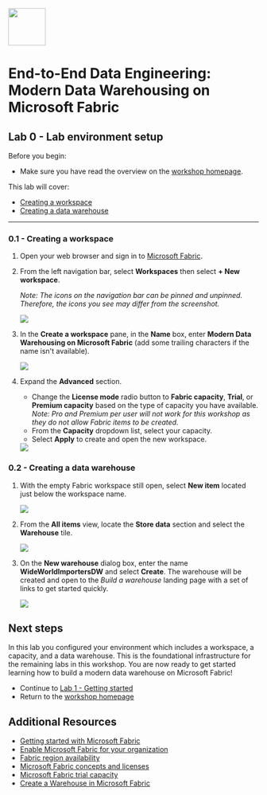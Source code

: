 <img src = "../assets/images/microsoft-logo.png" height = 75/>

# End-to-End Data Engineering: <br> Modern Data Warehousing on Microsoft Fabric

## Lab 0 - Lab environment setup

Before you begin:

- Make sure you have read the overview on the [workshop homepage](<../README.md>).

This lab will cover:

- <a href="#0.1">Creating a workspace</a>
- <a href="#0.2">Creating a data warehouse</a>

<hr>

<h3 id="0.1">0.1 - Creating a workspace</h3>

1. Open your web browser and sign in to [Microsoft Fabric](https://fabric.microsoft.com).

1. From the left navigation bar, select **Workspaces** then select **+ New workspace**.

    *Note: The icons on the navigation bar can be pinned and unpinned. Therefore, the icons you see may differ from the screenshot.*

    <img src = "../assets/images/00_navigation_bar_new_workspace.png"/>

1. In the **Create a workspace** pane, in the **Name** box, enter **Modern Data Warehousing on Microsoft Fabric** (add some trailing characters if the name isn't available).

    <img src = "../assets/images/00_workspace_name.png"/>

1. Expand the **Advanced** section.
    - Change the **License mode** radio button to **Fabric capacity**, **Trial**, or **Premium capacity** based on the type of capacity you have available. *Note: Pro and Premium per user will not work for this workshop as they do not allow Fabric items to be created.*
    - From the **Capacity** dropdown list, select your capacity.
    - Select **Apply** to create and open the new workspace.

    <img src = "../assets/images/00_workspace_advanced.png"/>

<h3 id="0.2">0.2 - Creating a data warehouse</h3>

1. With the empty Fabric workspace still open, select **New item** located just below the workspace name.

    <img src = "../assets/images/00_new_item.png"/>

1. From the **All items** view, locate the **Store data** section and select the **Warehouse** tile.

    <img src = "../assets/images/00_new_item_list.png"/>

1. On the **New warehouse** dialog box, enter the name **WideWorldImportersDW** and select **Create**. The warehouse will be created and open to the *Build a warehouse* landing page with a set of links to get started quickly. 

    <img src = "../assets/images/00_new_warehouse_landing_page.png"/>

## Next steps
In this lab you configured your environment which includes a workspace, a capacity, and a data warehouse. This is the foundational infrastructure for the remaining labs in this workshop. You are now ready to get started learning how to build a modern data warehouse on Microsoft Fabric!

- Continue to [Lab 1 - Getting started](<01 - Getting started.md>)
- Return to the [workshop homepage](<../README.md>)

## Additional Resources
- [Getting started with Microsoft Fabric](https://www.microsoft.com/en-us/microsoft-fabric/getting-started)
- [Enable Microsoft Fabric for your organization](https://learn.microsoft.com/en-us/fabric/admin/fabric-switch)
- [Fabric region availability](https://learn.microsoft.com/en-us/fabric/admin/region-availability)
- [Microsoft Fabric concepts and licenses](https://learn.microsoft.com/en-us/fabric/enterprise/licenses)
- [Microsoft Fabric trial capacity](https://learn.microsoft.com/en-us/fabric/fundamentals/fabric-trial)
- [Create a Warehouse in Microsoft Fabric](https://learn.microsoft.com/en-us/fabric/data-warehouse/create-warehouse)